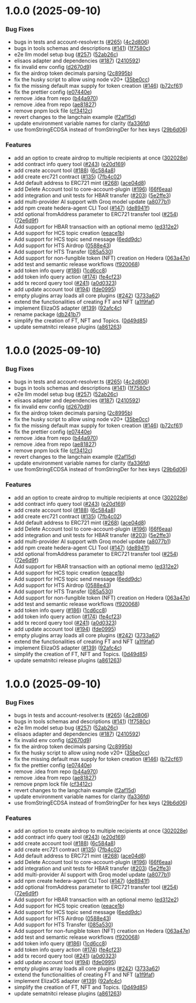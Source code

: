 # 1.0.0 (2025-09-10)


### Bug Fixes

* bugs in tests and account-resolver.ts ([#265](https://github.com/mmalik-al/hedera-agent-kit/issues/265)) ([4c2d806](https://github.com/mmalik-al/hedera-agent-kit/commit/4c2d8066e7b161a8e5a0a033bab32381a467a09a))
* bugs in tools schemas and descriptions ([#141](https://github.com/mmalik-al/hedera-agent-kit/issues/141)) ([1f7580c](https://github.com/mmalik-al/hedera-agent-kit/commit/1f7580cd98ca15833d10ae54688db508b7960768))
* e2e llm model setup bug ([#257](https://github.com/mmalik-al/hedera-agent-kit/issues/257)) ([52ab26c](https://github.com/mmalik-al/hedera-agent-kit/commit/52ab26ca46f42a4eb3287e660d09c4fe960bf987))
* elisaos adapter and dependencies ([#187](https://github.com/mmalik-al/hedera-agent-kit/issues/187)) ([2410592](https://github.com/mmalik-al/hedera-agent-kit/commit/241059278b59dfd67f1f9bf571d320e520b932b8))
* fix invalid env config ([d2670d9](https://github.com/mmalik-al/hedera-agent-kit/commit/d2670d9117afacbe8e47c3ce05e0847d3fe56510))
* fix the airdrop token decimals parsing ([2c8995b](https://github.com/mmalik-al/hedera-agent-kit/commit/2c8995bb81792cd4929c3c0193495ee2b887039d))
* fix the husky script to allow using node v20+ ([35be0cc](https://github.com/mmalik-al/hedera-agent-kit/commit/35be0ccb28d9e3eeb5d5320e934962f3353f9677))
* fix the missing default max supply for token creation ([#146](https://github.com/mmalik-al/hedera-agent-kit/issues/146)) ([b72cf61](https://github.com/mmalik-al/hedera-agent-kit/commit/b72cf615cded50f36e10e412b59b83acdab5de5a))
* fix the prettier config ([e07440e](https://github.com/mmalik-al/hedera-agent-kit/commit/e07440e413c6d3dcb965787ec191e4bed6d961fd))
* remove .idea from repo ([b44a970](https://github.com/mmalik-al/hedera-agent-kit/commit/b44a970986084135f0ebe7caf6374f8b6ca97200))
* remove .idea from repo ([ae81827](https://github.com/mmalik-al/hedera-agent-kit/commit/ae818277aa412837f48f0f5cfdfd3a47122ea99a))
* remove pnpm lock file ([cf3412c](https://github.com/mmalik-al/hedera-agent-kit/commit/cf3412c985cdff5550d05a92c79e2112742903d7))
* revert changes to the langchain example ([f2af15d](https://github.com/mmalik-al/hedera-agent-kit/commit/f2af15db558196e2aface6c3280e3e0d4927b422))
* update environment variable names for clarity ([fa336fd](https://github.com/mmalik-al/hedera-agent-kit/commit/fa336fd179b107e8325b9a05cb342f8af83e14d0))
* use fromStringECDSA instead of fromStringDer for hex keys ([29b6d06](https://github.com/mmalik-al/hedera-agent-kit/commit/29b6d0672d7f03721766096e11eb276bd2a3be16))


### Features

* add an option to create airdrop to multiple recipients at once ([302028e](https://github.com/mmalik-al/hedera-agent-kit/commit/302028ea4ed2b9587e50638bee9295441740fe74))
* add contract info query tool ([#243](https://github.com/mmalik-al/hedera-agent-kit/issues/243)) ([e20d169](https://github.com/mmalik-al/hedera-agent-kit/commit/e20d169725f1234126084590a8063ad89b487b48))
* add create account tool ([#188](https://github.com/mmalik-al/hedera-agent-kit/issues/188)) ([6c584a8](https://github.com/mmalik-al/hedera-agent-kit/commit/6c584a8cee679e909d164af34135f6764490398c))
* add create erc721 contract ([#135](https://github.com/mmalik-al/hedera-agent-kit/issues/135)) ([7fb4c02](https://github.com/mmalik-al/hedera-agent-kit/commit/7fb4c027c55559e0b00c088b6e249add80abde16))
* Add default address to ERC721 mint ([#268](https://github.com/mmalik-al/hedera-agent-kit/issues/268)) ([ace04d8](https://github.com/mmalik-al/hedera-agent-kit/commit/ace04d896f748d6822424524c0ad061b72b224ea))
* add Delete Account tool to core-account-plugin ([#196](https://github.com/mmalik-al/hedera-agent-kit/issues/196)) ([66f6eaa](https://github.com/mmalik-al/hedera-agent-kit/commit/66f6eaa8105beade68c103d379a49c5d61953b4d))
* add integration and unit tests for HBAR transfer ([#203](https://github.com/mmalik-al/hedera-agent-kit/issues/203)) ([5e2ffe3](https://github.com/mmalik-al/hedera-agent-kit/commit/5e2ffe3c2d89584df155a9f6d5697b5cfabcfa85))
* add multi-provider AI support with Groq model update ([a8077b1](https://github.com/mmalik-al/hedera-agent-kit/commit/a8077b176e74a31b9897d895012c0de4296512fa))
* add npm create hedera-agent CLI Tool ([#147](https://github.com/mmalik-al/hedera-agent-kit/issues/147)) ([de8941f](https://github.com/mmalik-al/hedera-agent-kit/commit/de8941f5e6a38b740e866bbd8ac7b781b4f041bc))
* add optional fromAddress parameter to ERC721 transfer tool ([#254](https://github.com/mmalik-al/hedera-agent-kit/issues/254)) ([72e6d9f](https://github.com/mmalik-al/hedera-agent-kit/commit/72e6d9f468a34ee198b2c23d1c03cb626b599167))
* Add support for HBAR transaction with an optional memo ([ed312e2](https://github.com/mmalik-al/hedera-agent-kit/commit/ed312e29b556c18b50a7220c02a8ea6e42a98bed))
* Add support for HCS topic creation ([eeace1b](https://github.com/mmalik-al/hedera-agent-kit/commit/eeace1b0dc25a2c9b33cf2c4eab9d43b6f2bf1d4))
* Add support for HCS topic send message ([6edd9dc](https://github.com/mmalik-al/hedera-agent-kit/commit/6edd9dcddf86c72af41354ac0378d6e850280d16))
* Add support for HTS Airdrop ([0588e43](https://github.com/mmalik-al/hedera-agent-kit/commit/0588e430ca25435fe06d38c951947a96642188f9))
* Add support for HTS Transfer ([085a530](https://github.com/mmalik-al/hedera-agent-kit/commit/085a5305770845d9b09fc3901c64fc8c7c4417f6))
* Add support for non-fungible token (NFT) creation on Hedera ([063a47e](https://github.com/mmalik-al/hedera-agent-kit/commit/063a47ec76974712356a7d1feff3d84e092da579))
* add test and semantic release workflows ([f920068](https://github.com/mmalik-al/hedera-agent-kit/commit/f9200680d987f815a53d891c634c1502544c9c80))
* add token info query ([#186](https://github.com/mmalik-al/hedera-agent-kit/issues/186)) ([1cd6cc8](https://github.com/mmalik-al/hedera-agent-kit/commit/1cd6cc811098105b390468a240de703725b56e7b))
* add token info query action ([#174](https://github.com/mmalik-al/hedera-agent-kit/issues/174)) ([fe4cf23](https://github.com/mmalik-al/hedera-agent-kit/commit/fe4cf23b4003998f1cf824e9b38bc7002e847e25))
* add tx record query tool ([#241](https://github.com/mmalik-al/hedera-agent-kit/issues/241)) ([a0d0323](https://github.com/mmalik-al/hedera-agent-kit/commit/a0d03231b4a86771e2dc7b6d01816bed5bac8ec4))
* add update account tool ([#194](https://github.com/mmalik-al/hedera-agent-kit/issues/194)) ([fde0995](https://github.com/mmalik-al/hedera-agent-kit/commit/fde09958e66733138285814b0a165d92b1012d4d))
* empty plugins array loads all core plugins ([#242](https://github.com/mmalik-al/hedera-agent-kit/issues/242)) ([3733a62](https://github.com/mmalik-al/hedera-agent-kit/commit/3733a6200d316ad7e5341746e9206cf833399119))
* extend the functionalities of creating FT and NFT ([a1f9faf](https://github.com/mmalik-al/hedera-agent-kit/commit/a1f9faf2aefac00f85d35ddef3b4cb609a8e7ae4))
* implement ElizaOS adapter ([#139](https://github.com/mmalik-al/hedera-agent-kit/issues/139)) ([92afc4c](https://github.com/mmalik-al/hedera-agent-kit/commit/92afc4c8c7957ca1c9373a0b43c44d962770ef14))
* rename package ([db241b7](https://github.com/mmalik-al/hedera-agent-kit/commit/db241b77ce1469e3fe249946da7bbf52a6a655d6))
* simplify the creation of FT, NFT and Topics. ([0d49d85](https://github.com/mmalik-al/hedera-agent-kit/commit/0d49d8559d312e82ee073139dee63059162bcf4c))
* update sematnitci release plugins ([a861263](https://github.com/mmalik-al/hedera-agent-kit/commit/a861263f69dd88be14feafd60f65e7f584dd4e62))

# 1.0.0 (2025-09-10)


### Bug Fixes

* bugs in tests and account-resolver.ts ([#265](https://github.com/mmalik-al/hedera-agent-kit/issues/265)) ([4c2d806](https://github.com/mmalik-al/hedera-agent-kit/commit/4c2d8066e7b161a8e5a0a033bab32381a467a09a))
* bugs in tools schemas and descriptions ([#141](https://github.com/mmalik-al/hedera-agent-kit/issues/141)) ([1f7580c](https://github.com/mmalik-al/hedera-agent-kit/commit/1f7580cd98ca15833d10ae54688db508b7960768))
* e2e llm model setup bug ([#257](https://github.com/mmalik-al/hedera-agent-kit/issues/257)) ([52ab26c](https://github.com/mmalik-al/hedera-agent-kit/commit/52ab26ca46f42a4eb3287e660d09c4fe960bf987))
* elisaos adapter and dependencies ([#187](https://github.com/mmalik-al/hedera-agent-kit/issues/187)) ([2410592](https://github.com/mmalik-al/hedera-agent-kit/commit/241059278b59dfd67f1f9bf571d320e520b932b8))
* fix invalid env config ([d2670d9](https://github.com/mmalik-al/hedera-agent-kit/commit/d2670d9117afacbe8e47c3ce05e0847d3fe56510))
* fix the airdrop token decimals parsing ([2c8995b](https://github.com/mmalik-al/hedera-agent-kit/commit/2c8995bb81792cd4929c3c0193495ee2b887039d))
* fix the husky script to allow using node v20+ ([35be0cc](https://github.com/mmalik-al/hedera-agent-kit/commit/35be0ccb28d9e3eeb5d5320e934962f3353f9677))
* fix the missing default max supply for token creation ([#146](https://github.com/mmalik-al/hedera-agent-kit/issues/146)) ([b72cf61](https://github.com/mmalik-al/hedera-agent-kit/commit/b72cf615cded50f36e10e412b59b83acdab5de5a))
* fix the prettier config ([e07440e](https://github.com/mmalik-al/hedera-agent-kit/commit/e07440e413c6d3dcb965787ec191e4bed6d961fd))
* remove .idea from repo ([b44a970](https://github.com/mmalik-al/hedera-agent-kit/commit/b44a970986084135f0ebe7caf6374f8b6ca97200))
* remove .idea from repo ([ae81827](https://github.com/mmalik-al/hedera-agent-kit/commit/ae818277aa412837f48f0f5cfdfd3a47122ea99a))
* remove pnpm lock file ([cf3412c](https://github.com/mmalik-al/hedera-agent-kit/commit/cf3412c985cdff5550d05a92c79e2112742903d7))
* revert changes to the langchain example ([f2af15d](https://github.com/mmalik-al/hedera-agent-kit/commit/f2af15db558196e2aface6c3280e3e0d4927b422))
* update environment variable names for clarity ([fa336fd](https://github.com/mmalik-al/hedera-agent-kit/commit/fa336fd179b107e8325b9a05cb342f8af83e14d0))
* use fromStringECDSA instead of fromStringDer for hex keys ([29b6d06](https://github.com/mmalik-al/hedera-agent-kit/commit/29b6d0672d7f03721766096e11eb276bd2a3be16))


### Features

* add an option to create airdrop to multiple recipients at once ([302028e](https://github.com/mmalik-al/hedera-agent-kit/commit/302028ea4ed2b9587e50638bee9295441740fe74))
* add contract info query tool ([#243](https://github.com/mmalik-al/hedera-agent-kit/issues/243)) ([e20d169](https://github.com/mmalik-al/hedera-agent-kit/commit/e20d169725f1234126084590a8063ad89b487b48))
* add create account tool ([#188](https://github.com/mmalik-al/hedera-agent-kit/issues/188)) ([6c584a8](https://github.com/mmalik-al/hedera-agent-kit/commit/6c584a8cee679e909d164af34135f6764490398c))
* add create erc721 contract ([#135](https://github.com/mmalik-al/hedera-agent-kit/issues/135)) ([7fb4c02](https://github.com/mmalik-al/hedera-agent-kit/commit/7fb4c027c55559e0b00c088b6e249add80abde16))
* Add default address to ERC721 mint ([#268](https://github.com/mmalik-al/hedera-agent-kit/issues/268)) ([ace04d8](https://github.com/mmalik-al/hedera-agent-kit/commit/ace04d896f748d6822424524c0ad061b72b224ea))
* add Delete Account tool to core-account-plugin ([#196](https://github.com/mmalik-al/hedera-agent-kit/issues/196)) ([66f6eaa](https://github.com/mmalik-al/hedera-agent-kit/commit/66f6eaa8105beade68c103d379a49c5d61953b4d))
* add integration and unit tests for HBAR transfer ([#203](https://github.com/mmalik-al/hedera-agent-kit/issues/203)) ([5e2ffe3](https://github.com/mmalik-al/hedera-agent-kit/commit/5e2ffe3c2d89584df155a9f6d5697b5cfabcfa85))
* add multi-provider AI support with Groq model update ([a8077b1](https://github.com/mmalik-al/hedera-agent-kit/commit/a8077b176e74a31b9897d895012c0de4296512fa))
* add npm create hedera-agent CLI Tool ([#147](https://github.com/mmalik-al/hedera-agent-kit/issues/147)) ([de8941f](https://github.com/mmalik-al/hedera-agent-kit/commit/de8941f5e6a38b740e866bbd8ac7b781b4f041bc))
* add optional fromAddress parameter to ERC721 transfer tool ([#254](https://github.com/mmalik-al/hedera-agent-kit/issues/254)) ([72e6d9f](https://github.com/mmalik-al/hedera-agent-kit/commit/72e6d9f468a34ee198b2c23d1c03cb626b599167))
* Add support for HBAR transaction with an optional memo ([ed312e2](https://github.com/mmalik-al/hedera-agent-kit/commit/ed312e29b556c18b50a7220c02a8ea6e42a98bed))
* Add support for HCS topic creation ([eeace1b](https://github.com/mmalik-al/hedera-agent-kit/commit/eeace1b0dc25a2c9b33cf2c4eab9d43b6f2bf1d4))
* Add support for HCS topic send message ([6edd9dc](https://github.com/mmalik-al/hedera-agent-kit/commit/6edd9dcddf86c72af41354ac0378d6e850280d16))
* Add support for HTS Airdrop ([0588e43](https://github.com/mmalik-al/hedera-agent-kit/commit/0588e430ca25435fe06d38c951947a96642188f9))
* Add support for HTS Transfer ([085a530](https://github.com/mmalik-al/hedera-agent-kit/commit/085a5305770845d9b09fc3901c64fc8c7c4417f6))
* Add support for non-fungible token (NFT) creation on Hedera ([063a47e](https://github.com/mmalik-al/hedera-agent-kit/commit/063a47ec76974712356a7d1feff3d84e092da579))
* add test and semantic release workflows ([f920068](https://github.com/mmalik-al/hedera-agent-kit/commit/f9200680d987f815a53d891c634c1502544c9c80))
* add token info query ([#186](https://github.com/mmalik-al/hedera-agent-kit/issues/186)) ([1cd6cc8](https://github.com/mmalik-al/hedera-agent-kit/commit/1cd6cc811098105b390468a240de703725b56e7b))
* add token info query action ([#174](https://github.com/mmalik-al/hedera-agent-kit/issues/174)) ([fe4cf23](https://github.com/mmalik-al/hedera-agent-kit/commit/fe4cf23b4003998f1cf824e9b38bc7002e847e25))
* add tx record query tool ([#241](https://github.com/mmalik-al/hedera-agent-kit/issues/241)) ([a0d0323](https://github.com/mmalik-al/hedera-agent-kit/commit/a0d03231b4a86771e2dc7b6d01816bed5bac8ec4))
* add update account tool ([#194](https://github.com/mmalik-al/hedera-agent-kit/issues/194)) ([fde0995](https://github.com/mmalik-al/hedera-agent-kit/commit/fde09958e66733138285814b0a165d92b1012d4d))
* empty plugins array loads all core plugins ([#242](https://github.com/mmalik-al/hedera-agent-kit/issues/242)) ([3733a62](https://github.com/mmalik-al/hedera-agent-kit/commit/3733a6200d316ad7e5341746e9206cf833399119))
* extend the functionalities of creating FT and NFT ([a1f9faf](https://github.com/mmalik-al/hedera-agent-kit/commit/a1f9faf2aefac00f85d35ddef3b4cb609a8e7ae4))
* implement ElizaOS adapter ([#139](https://github.com/mmalik-al/hedera-agent-kit/issues/139)) ([92afc4c](https://github.com/mmalik-al/hedera-agent-kit/commit/92afc4c8c7957ca1c9373a0b43c44d962770ef14))
* simplify the creation of FT, NFT and Topics. ([0d49d85](https://github.com/mmalik-al/hedera-agent-kit/commit/0d49d8559d312e82ee073139dee63059162bcf4c))
* update sematnitci release plugins ([a861263](https://github.com/mmalik-al/hedera-agent-kit/commit/a861263f69dd88be14feafd60f65e7f584dd4e62))

# 1.0.0 (2025-09-10)


### Bug Fixes

* bugs in tests and account-resolver.ts ([#265](https://github.com/mmalik-al/hedera-agent-kit/issues/265)) ([4c2d806](https://github.com/mmalik-al/hedera-agent-kit/commit/4c2d8066e7b161a8e5a0a033bab32381a467a09a))
* bugs in tools schemas and descriptions ([#141](https://github.com/mmalik-al/hedera-agent-kit/issues/141)) ([1f7580c](https://github.com/mmalik-al/hedera-agent-kit/commit/1f7580cd98ca15833d10ae54688db508b7960768))
* e2e llm model setup bug ([#257](https://github.com/mmalik-al/hedera-agent-kit/issues/257)) ([52ab26c](https://github.com/mmalik-al/hedera-agent-kit/commit/52ab26ca46f42a4eb3287e660d09c4fe960bf987))
* elisaos adapter and dependencies ([#187](https://github.com/mmalik-al/hedera-agent-kit/issues/187)) ([2410592](https://github.com/mmalik-al/hedera-agent-kit/commit/241059278b59dfd67f1f9bf571d320e520b932b8))
* fix invalid env config ([d2670d9](https://github.com/mmalik-al/hedera-agent-kit/commit/d2670d9117afacbe8e47c3ce05e0847d3fe56510))
* fix the airdrop token decimals parsing ([2c8995b](https://github.com/mmalik-al/hedera-agent-kit/commit/2c8995bb81792cd4929c3c0193495ee2b887039d))
* fix the husky script to allow using node v20+ ([35be0cc](https://github.com/mmalik-al/hedera-agent-kit/commit/35be0ccb28d9e3eeb5d5320e934962f3353f9677))
* fix the missing default max supply for token creation ([#146](https://github.com/mmalik-al/hedera-agent-kit/issues/146)) ([b72cf61](https://github.com/mmalik-al/hedera-agent-kit/commit/b72cf615cded50f36e10e412b59b83acdab5de5a))
* fix the prettier config ([e07440e](https://github.com/mmalik-al/hedera-agent-kit/commit/e07440e413c6d3dcb965787ec191e4bed6d961fd))
* remove .idea from repo ([b44a970](https://github.com/mmalik-al/hedera-agent-kit/commit/b44a970986084135f0ebe7caf6374f8b6ca97200))
* remove .idea from repo ([ae81827](https://github.com/mmalik-al/hedera-agent-kit/commit/ae818277aa412837f48f0f5cfdfd3a47122ea99a))
* remove pnpm lock file ([cf3412c](https://github.com/mmalik-al/hedera-agent-kit/commit/cf3412c985cdff5550d05a92c79e2112742903d7))
* revert changes to the langchain example ([f2af15d](https://github.com/mmalik-al/hedera-agent-kit/commit/f2af15db558196e2aface6c3280e3e0d4927b422))
* update environment variable names for clarity ([fa336fd](https://github.com/mmalik-al/hedera-agent-kit/commit/fa336fd179b107e8325b9a05cb342f8af83e14d0))
* use fromStringECDSA instead of fromStringDer for hex keys ([29b6d06](https://github.com/mmalik-al/hedera-agent-kit/commit/29b6d0672d7f03721766096e11eb276bd2a3be16))


### Features

* add an option to create airdrop to multiple recipients at once ([302028e](https://github.com/mmalik-al/hedera-agent-kit/commit/302028ea4ed2b9587e50638bee9295441740fe74))
* add contract info query tool ([#243](https://github.com/mmalik-al/hedera-agent-kit/issues/243)) ([e20d169](https://github.com/mmalik-al/hedera-agent-kit/commit/e20d169725f1234126084590a8063ad89b487b48))
* add create account tool ([#188](https://github.com/mmalik-al/hedera-agent-kit/issues/188)) ([6c584a8](https://github.com/mmalik-al/hedera-agent-kit/commit/6c584a8cee679e909d164af34135f6764490398c))
* add create erc721 contract ([#135](https://github.com/mmalik-al/hedera-agent-kit/issues/135)) ([7fb4c02](https://github.com/mmalik-al/hedera-agent-kit/commit/7fb4c027c55559e0b00c088b6e249add80abde16))
* Add default address to ERC721 mint ([#268](https://github.com/mmalik-al/hedera-agent-kit/issues/268)) ([ace04d8](https://github.com/mmalik-al/hedera-agent-kit/commit/ace04d896f748d6822424524c0ad061b72b224ea))
* add Delete Account tool to core-account-plugin ([#196](https://github.com/mmalik-al/hedera-agent-kit/issues/196)) ([66f6eaa](https://github.com/mmalik-al/hedera-agent-kit/commit/66f6eaa8105beade68c103d379a49c5d61953b4d))
* add integration and unit tests for HBAR transfer ([#203](https://github.com/mmalik-al/hedera-agent-kit/issues/203)) ([5e2ffe3](https://github.com/mmalik-al/hedera-agent-kit/commit/5e2ffe3c2d89584df155a9f6d5697b5cfabcfa85))
* add multi-provider AI support with Groq model update ([a8077b1](https://github.com/mmalik-al/hedera-agent-kit/commit/a8077b176e74a31b9897d895012c0de4296512fa))
* add npm create hedera-agent CLI Tool ([#147](https://github.com/mmalik-al/hedera-agent-kit/issues/147)) ([de8941f](https://github.com/mmalik-al/hedera-agent-kit/commit/de8941f5e6a38b740e866bbd8ac7b781b4f041bc))
* add optional fromAddress parameter to ERC721 transfer tool ([#254](https://github.com/mmalik-al/hedera-agent-kit/issues/254)) ([72e6d9f](https://github.com/mmalik-al/hedera-agent-kit/commit/72e6d9f468a34ee198b2c23d1c03cb626b599167))
* Add support for HBAR transaction with an optional memo ([ed312e2](https://github.com/mmalik-al/hedera-agent-kit/commit/ed312e29b556c18b50a7220c02a8ea6e42a98bed))
* Add support for HCS topic creation ([eeace1b](https://github.com/mmalik-al/hedera-agent-kit/commit/eeace1b0dc25a2c9b33cf2c4eab9d43b6f2bf1d4))
* Add support for HCS topic send message ([6edd9dc](https://github.com/mmalik-al/hedera-agent-kit/commit/6edd9dcddf86c72af41354ac0378d6e850280d16))
* Add support for HTS Airdrop ([0588e43](https://github.com/mmalik-al/hedera-agent-kit/commit/0588e430ca25435fe06d38c951947a96642188f9))
* Add support for HTS Transfer ([085a530](https://github.com/mmalik-al/hedera-agent-kit/commit/085a5305770845d9b09fc3901c64fc8c7c4417f6))
* Add support for non-fungible token (NFT) creation on Hedera ([063a47e](https://github.com/mmalik-al/hedera-agent-kit/commit/063a47ec76974712356a7d1feff3d84e092da579))
* add test and semantic release workflows ([f920068](https://github.com/mmalik-al/hedera-agent-kit/commit/f9200680d987f815a53d891c634c1502544c9c80))
* add token info query ([#186](https://github.com/mmalik-al/hedera-agent-kit/issues/186)) ([1cd6cc8](https://github.com/mmalik-al/hedera-agent-kit/commit/1cd6cc811098105b390468a240de703725b56e7b))
* add token info query action ([#174](https://github.com/mmalik-al/hedera-agent-kit/issues/174)) ([fe4cf23](https://github.com/mmalik-al/hedera-agent-kit/commit/fe4cf23b4003998f1cf824e9b38bc7002e847e25))
* add tx record query tool ([#241](https://github.com/mmalik-al/hedera-agent-kit/issues/241)) ([a0d0323](https://github.com/mmalik-al/hedera-agent-kit/commit/a0d03231b4a86771e2dc7b6d01816bed5bac8ec4))
* add update account tool ([#194](https://github.com/mmalik-al/hedera-agent-kit/issues/194)) ([fde0995](https://github.com/mmalik-al/hedera-agent-kit/commit/fde09958e66733138285814b0a165d92b1012d4d))
* empty plugins array loads all core plugins ([#242](https://github.com/mmalik-al/hedera-agent-kit/issues/242)) ([3733a62](https://github.com/mmalik-al/hedera-agent-kit/commit/3733a6200d316ad7e5341746e9206cf833399119))
* extend the functionalities of creating FT and NFT ([a1f9faf](https://github.com/mmalik-al/hedera-agent-kit/commit/a1f9faf2aefac00f85d35ddef3b4cb609a8e7ae4))
* implement ElizaOS adapter ([#139](https://github.com/mmalik-al/hedera-agent-kit/issues/139)) ([92afc4c](https://github.com/mmalik-al/hedera-agent-kit/commit/92afc4c8c7957ca1c9373a0b43c44d962770ef14))
* simplify the creation of FT, NFT and Topics. ([0d49d85](https://github.com/mmalik-al/hedera-agent-kit/commit/0d49d8559d312e82ee073139dee63059162bcf4c))
* update sematnitci release plugins ([a861263](https://github.com/mmalik-al/hedera-agent-kit/commit/a861263f69dd88be14feafd60f65e7f584dd4e62))
